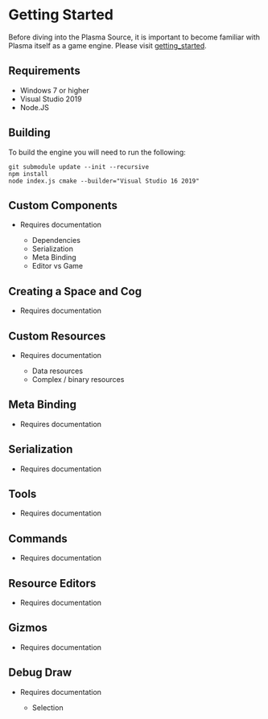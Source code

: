 # Getting Started

Before diving into the Plasma Source, it is important to become familiar with Plasma itself as a game engine. Please visit [getting_started](https://plasmaengine.github.io/PlasmaDocs/Plasma1/C++getting_started.markdown).

Requirements
------------
- Windows 7 or higher
- Visual Studio 2019
- Node.JS

Building
--------

To build the engine you will need to run the following:

```
git submodule update --init --recursive
npm install
node index.js cmake --builder="Visual Studio 16 2019"
```

Custom Components
-----------------
- Requires documentation

  - Dependencies
  - Serialization
  - Meta Binding
  - Editor vs Game

Creating a Space and Cog
------------------------
- Requires documentation

Custom Resources
----------------
- Requires documentation

  - Data resources
  - Complex / binary resources

Meta Binding
------------
- Requires documentation

Serialization
-------------
- Requires documentation

Tools
-----
- Requires documentation

Commands
--------
- Requires documentation

Resource Editors
----------------
- Requires documentation

Gizmos
------
- Requires documentation

Debug Draw
----------
- Requires documentation

  - Selection

 

 